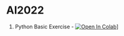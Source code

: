 # AI2022
1. Python Basic Exercise - [![Open In Colab](https://colab.research.google.com/assets/colab-badge.svg)](https://colab.research.google.com/github/vohuynhquangnguyen/AI2022/blob/main/quang-nguyen_vo-huynh_assignment_1.ipynb)]
